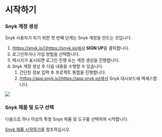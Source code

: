 # 시작하기

### Snyk 계정 생성

Snyk 사용자가 되기 위한 첫 번째 단계는 Snyk 계정을 만드는 것입니다.

1. [https://snyk.io/](https://snyk.io)에서 **SIGN UP**을 클릭합니다.
2. 로그인하거나 가입 방법을 선택합니다.
3. 메시지가 표시되면 로그인 진행 또는 계정 생성을 진행합니다.
4. Snyk 계정 생성 후 다음 내용을 수행할 수 있습니다.
   1. 간단한 정보 입력 후 프로젝트 통합을 진행합니다.
   2. [https://app.snyk.io](https://app.snyk.io)에서 Snyk 대시보드에 액세스합니다.

![](../.gitbook/assets/login6.png)

### Snyk 제품 및 도구 선택

다음으로 하나 이상의 특정 Snyk 제품 및 도구를 선택하여 시작합니다.

[Snyk 제품 시작하기](broken-reference)를 참조하십시오.
